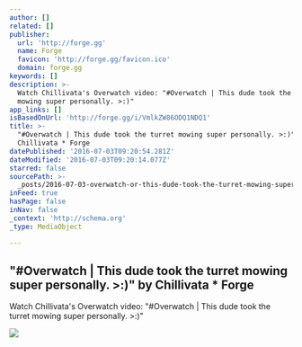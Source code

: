 ```yaml
---
author: []
related: []
publisher:
  url: 'http://forge.gg'
  name: Forge
  favicon: 'http://forge.gg/favicon.ico'
  domain: forge.gg
keywords: []
description: >-
  Watch Chillivata's Overwatch video: "#Overwatch | This dude took the turret
  mowing super personally. >:)"
app_links: []
isBasedOnUrl: 'http://forge.gg/i/VmlkZW86ODQ1NDQ1'
title: >-
  "#Overwatch | This dude took the turret mowing super personally. >:)" by
  Chillivata * Forge
datePublished: '2016-07-03T09:20:54.281Z'
dateModified: '2016-07-03T09:20:14.077Z'
starred: false
sourcePath: >-
  _posts/2016-07-03-overwatch-or-this-dude-took-the-turret-mowing-super-persona.md
inFeed: true
hasPage: false
inNav: false
_context: 'http://schema.org'
_type: MediaObject

---
```

<article style=""><h1>"#Overwatch | This dude took the turret mowing super personally. &gt;:)" by Chillivata * Forge</h1><p>Watch Chillivata's Overwatch video: "#Overwatch | This dude took the turret mowing super personally. &gt;:)"</p><img src="https://s3-us-west-1.amazonaws.com/us-west.s3.forge.gg/thumbnails/59d7c5a2-5173-4656-8291-db9a098ebad5.jpg" /></article>